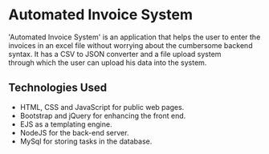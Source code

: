# Automated Invoice System
'Automated Invoice System' is an application that helps the user to enter the invoices in an excel file without worrying about the cumbersome backend syntax. It has a CSV to JSON converter and a file upload system through which the user can upload his data into the system.


## Technologies Used
* HTML, CSS and JavaScript for public web pages.
* Bootstrap and jQuery for enhancing the front end.
* EJS as a templating engine.
* NodeJS for the back-end server.
* MySql for storing tasks in the database.
